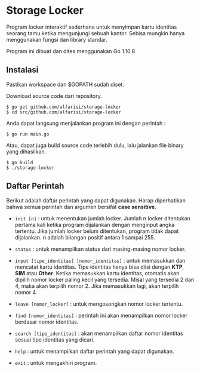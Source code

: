 # Storage Locker

Program locker interaktif sederhana untuk menyimpan kartu identitas seorang tamu ketika mengunjungi sebuah kantor. Sebisa mungkin hanya menggunakan fungsi dan library standar.

Program ini dibuat dan dites menggunakan Go 1.10.8

## Instalasi

Pastikan workspace dan $GOPATH sudah diset.

Download source code dari repository.
```
$ go get github.com/alfarisi/storage-locker
$ cd src/github.com/alfarisi/storage-locker
```

Anda dapat langsung menjalankan program ini dengan perintah :
```
$ go run main.go
```

Atau, dapat juga build source code terlebih dulu, lalu jalankan file binary yang dihasilkan.
```
$ go build
$ ./storage-locker
```

## Daftar Perintah

Berikut adalah daftar perintah yang dapat digunakan. Harap diperhatikan bahwa semua perintah dan argumen bersifat **case sensitive**.

- `init [n]` : untuk menentukan jumlah locker. Jumlah n locker ditentukan pertama kali ketika program dijalankan dengan menginput angka tertentu. Jika jumlah locker belum ditentukan, program tidak dapat dijalankan. n adalah bilangan positif antara 1 sampai 255.

- `status` : untuk menampilkan status dari masing-masing nomor locker.

- `input [tipe_identitas] [nomor_identitas]` : untuk memasukkan dan mencatat kartu identitas. Tipe identitas hanya bisa diisi dengan **KTP**, **SIM** atau **Other**. Ketika memasukkan kartu identitas, otomatis akan dipilih nomor locker paling kecil yang tersedia. Misal yang tersedia 2 dan 4, maka akan terpilih nomor 2. Jika memasukkan lagi, akan terpilih nomor 4.

- `leave [nomor_locker]` : untuk mengosongkan nomor locker tertentu.

- `find [nomor_identitas]` : perintah ini akan menampilkan nomor locker berdasar nomor identitas.

- `search [tipe_identitas]` : akan menampilkan daftar nomor identitas sesuai tipe identitas yang dicari.

- `help` : untuk menampilkan daftar perintah yang dapat digunakan.

- `exit` : untuk mengakhiri program.